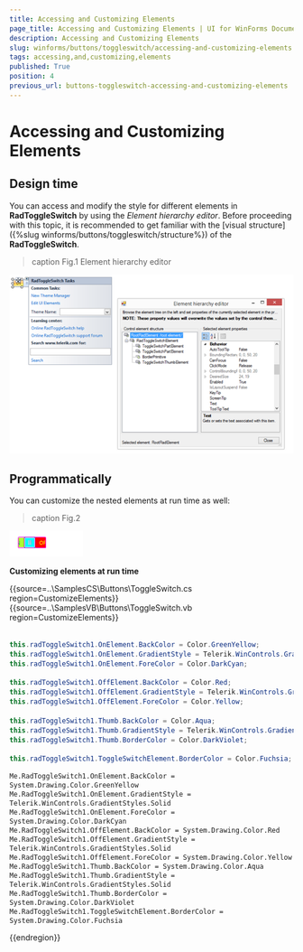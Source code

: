 ```yaml
---
title: Accessing and Customizing Elements
page_title: Accessing and Customizing Elements | UI for WinForms Documentation
description: Accessing and Customizing Elements
slug: winforms/buttons/toggleswitch/accessing-and-customizing-elements
tags: accessing,and,customizing,elements
published: True
position: 4
previous_url: buttons-toggleswitch-accessing-and-customizing-elements
---
```


# Accessing and Customizing Elements



## Design time

You can access and modify the style for different elements in __RadToggleSwitch__ by using the *Element hierarchy editor*. Before proceeding with this topic, it is recommended to get familiar with the [visual structure]({%slug winforms/buttons/toggleswitch/structure%}) of the __RadToggleSwitch__.
        
>caption Fig.1 Element hierarchy editor

![buttons-toggleswitch-accessing-and-customizing-elements 001](images/buttons-toggleswitch-accessing-and-customizing-elements001.png)

## Programmatically

You can customize the nested elements at run time as well:
>caption Fig.2

![buttons-toggleswitch-accessing-and-customizing-elements 002](images/buttons-toggleswitch-accessing-and-customizing-elements002.gif)

__Customizing elements at run time__



{{source=..\SamplesCS\Buttons\ToggleSwitch.cs region=CustomizeElements}} 
{{source=..\SamplesVB\Buttons\ToggleSwitch.vb region=CustomizeElements}} 

````C#
            
this.radToggleSwitch1.OnElement.BackColor = Color.GreenYellow;
this.radToggleSwitch1.OnElement.GradientStyle = Telerik.WinControls.GradientStyles.Solid;
this.radToggleSwitch1.OnElement.ForeColor = Color.DarkCyan;
            
this.radToggleSwitch1.OffElement.BackColor = Color.Red;
this.radToggleSwitch1.OffElement.GradientStyle = Telerik.WinControls.GradientStyles.Solid;
this.radToggleSwitch1.OffElement.ForeColor = Color.Yellow;
            
this.radToggleSwitch1.Thumb.BackColor = Color.Aqua;
this.radToggleSwitch1.Thumb.GradientStyle = Telerik.WinControls.GradientStyles.Solid;
this.radToggleSwitch1.Thumb.BorderColor = Color.DarkViolet;
            
this.radToggleSwitch1.ToggleSwitchElement.BorderColor = Color.Fuchsia;

````
````VB.NET
Me.RadToggleSwitch1.OnElement.BackColor = System.Drawing.Color.GreenYellow
Me.RadToggleSwitch1.OnElement.GradientStyle = Telerik.WinControls.GradientStyles.Solid
Me.RadToggleSwitch1.OnElement.ForeColor = System.Drawing.Color.DarkCyan
Me.RadToggleSwitch1.OffElement.BackColor = System.Drawing.Color.Red
Me.RadToggleSwitch1.OffElement.GradientStyle = Telerik.WinControls.GradientStyles.Solid
Me.RadToggleSwitch1.OffElement.ForeColor = System.Drawing.Color.Yellow
Me.RadToggleSwitch1.Thumb.BackColor = System.Drawing.Color.Aqua
Me.RadToggleSwitch1.Thumb.GradientStyle = Telerik.WinControls.GradientStyles.Solid
Me.RadToggleSwitch1.Thumb.BorderColor = System.Drawing.Color.DarkViolet
Me.RadToggleSwitch1.ToggleSwitchElement.BorderColor = System.Drawing.Color.Fuchsia

````

{{endregion}} 




